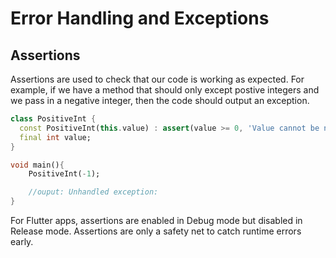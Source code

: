 # Error Handling and Exceptions

## Assertions

Assertions are used to check that our code is
working as expected. For example, if we
have a method that should only except postive integers and
we pass in a negative integer, then the code should output
an exception.

```dart
class PositiveInt {
  const PositiveInt(this.value) : assert(value >= 0, 'Value cannot be negative');
  final int value;
}

void main(){
    PositiveInt(-1);

    //ouput: Unhandled exception:
}
```

For Flutter apps, assertions are enabled in Debug mode but disabled in
Release mode. Assertions are only
a safety net to catch runtime errors early. 
